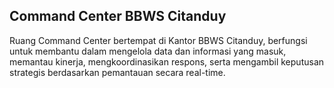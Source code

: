 ## Command Center BBWS Citanduy
Ruang Command Center bertempat di Kantor BBWS Citanduy, berfungsi untuk membantu dalam mengelola data dan informasi yang masuk, memantau kinerja, mengkoordinasikan respons, serta mengambil keputusan strategis berdasarkan pemantauan secara real-time.